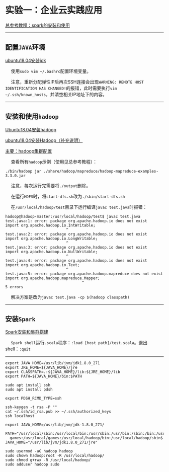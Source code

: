 # 实验一：企业云实践应用

[总参考教程：spark的安装和使用](https://www.cnblogs.com/dion-90/articles/9058500.html)

------------------

## 配置`JAVA`环境

[ubuntu18.04安装jdk](https://blog.csdn.net/weixin_38883338/article/details/82079194)

&emsp; 使用`sudo vim ~/.bashrc`配置环境变量。

&emsp; 注意，重新分配弹性IP后再次SSH连接会出现`WARNING: REMOTE HOST IDENTIFICATION HAS CHANGED!`的报错，此时需要执行`vim ~/.ssh/known_hosts`，并清空相关IP地址下的内容。

-------------------

## 安装和使用`hadoop`

[Ubuntu18.04安装hadoop](https://blog.csdn.net/weixin_38883338/article/details/82928809)

[ubuntu18.04安装Hadoop（补充说明）](https://blog.csdn.net/weixin_42001089/article/details/81865101)

[主要：hadoop集群配置](https://medium.com/@jootorres_11979/how-to-set-up-a-hadoop-3-2-1-multi-node-cluster-on-ubuntu-18-04-2-nodes-567ca44a3b12)

&emsp; 查看所有`hadoop`示例（使用见总参考教程）：

```
./bin/hadoop jar ./share/hadoop/mapreduce/hadoop-mapreduce-examples-3.3.0.jar
```

&emsp; 注意，每次运行完需要将`./output`删除。

&emsp; 在运行`HDFS`时，将`start-dfs.sh`改为`./sbin/start-dfs.sh`

&emsp; 在`/usr/local/hadoop/test`目录下运行编译`javac test.java`时报错：

```
hadoop@hadoop-master:/usr/local/hadoop/test$ javac test.java
test.java:1: error: package org.apache.hadoop.io does not exist
import org.apache.hadoop.io.IntWritable;
                           ^
test.java:2: error: package org.apache.hadoop.io does not exist
import org.apache.hadoop.io.LongWritable;
                           ^
test.java:3: error: package org.apache.hadoop.io does not exist
import org.apache.hadoop.io.NullWritable;
                           ^
test.java:4: error: package org.apache.hadoop.io does not exist
import org.apache.hadoop.io.Text;
                           ^
test.java:5: error: package org.apache.hadoop.mapreduce does not exist
import org.apache.hadoop.mapreduce.Mapper;
                                  ^
5 errors
```

&emsp; 解决方案是改为`javac test.java -cp $(hadoop classpath)`

------------------

## 安装`Spark`

[Spark安装和集群搭建](https://medium.com/@jootorres_11979/how-to-install-and-set-up-an-apache-spark-cluster-on-hadoop-18-04-b4d70650ed42)

&emsp; `Spark shell`运行`.scala`程序：`:load [host path]/test.scala`。退出shell：`:quit`

-----------------

```
export JAVA_HOME=/usr/lib/jvm/jdk1.8.0_271
export JRE_HOME=${JAVA_HOME}/jre  
export CLASSPATH=.:${JAVA_HOME}/lib:${JRE_HOME}/lib  
export PATH=${JAVA_HOME}/bin:$PATH
```

```
sudo apt install ssh
sudo apt install pdsh
```

```
export PDSH_RCMD_TYPE=ssh
```

```
ssh-keygen -t rsa -P ""
cat ~/.ssh/id_rsa.pub >> ~/.ssh/authorized_keys
ssh localhost
```
```
export JAVA_HOME=/usr/lib/jvm/jdk-1.8.0_271/
```

```
PATH="/usr/local/sbin:/usr/local/bin:/usr/sbin:/usr/bin:/sbin:/bin:/usr/
  games:/usr/local/games:/usr/local/hadoop/bin:/usr/local/hadoop/sbin$
JAVA_HOME="/usr/lib/jvm/jdk1.8.0_271/jre"
```
```
sudo usermod -aG hadoop hadoop
sudo chown hadoop:root -R /usr/local/hadoop/
sudo chmod g+rwx -R /usr/local/hadoop/
sudo adduser hadoop sudo
```

